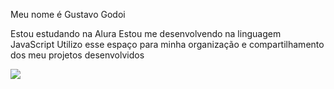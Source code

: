 Meu nome é Gustavo Godoi

Estou estudando na Alura
Estou me desenvolvendo na linguagem JavaScript
Utilizo esse espaço para minha organização e compartilhamento dos meu projetos desenvolvidos



![](https://media.tenor.com/pqU7Kne1P-YAAAAi/messi.gif)
